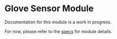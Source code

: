 # Glove Sensor Module
Documentation for this module is a work in progress.

For now, please refer to the [specs](specs.yaml) for module details.
